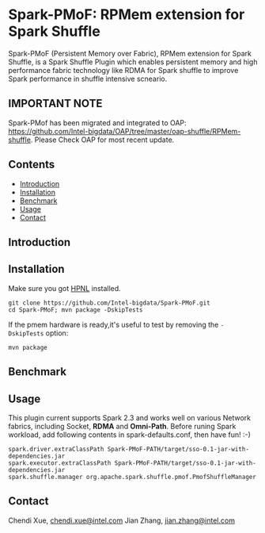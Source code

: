 #  Spark-PMoF: RPMem extension for Spark Shuffle
Spark-PMoF (Persistent Memory over Fabric), RPMem extension for Spark Shuffle, is a Spark Shuffle Plugin which enables persistent memory and high performance fabric technology like RDMA for Spark shuffle to improve Spark performance in shuffle intensive scneario. 

## IMPORTANT NOTE
Spark-PMof has been migrated and integrated to OAP: https://github.com/Intel-bigdata/OAP/tree/master/oap-shuffle/RPMem-shuffle. Please Check OAP for most recent update. 

## Contents
- [Introduction](#introduction)
- [Installation](#installation)
- [Benchmark](#benchmark)
- [Usage](#usage)
- [Contact](#contact)

## Introduction

## Installation
Make sure you got [HPNL](https://github.com/Intel-bigdata/HPNL) installed.

```shell
git clone https://github.com/Intel-bigdata/Spark-PMoF.git
cd Spark-PMoF; mvn package -DskipTests
```

If the pmem hardware is ready,it's useful to test by removing the `-DskipTests` option:

```shell
mvn package
```

## Benchmark

## Usage
This plugin current supports Spark 2.3 and works well on various Network fabrics, including Socket, **RDMA** and **Omni-Path**. Before runing Spark workload, add following contents in spark-defaults.conf, then have fun! :-)

```shell
spark.driver.extraClassPath Spark-PMoF-PATH/target/sso-0.1-jar-with-dependencies.jar
spark.executor.extraClassPath Spark-PMoF-PATH/target/sso-0.1-jar-with-dependencies.jar
spark.shuffle.manager org.apache.spark.shuffle.pmof.PmofShuffleManager
```

## Contact
Chendi Xue, chendi.xue@intel.com 
Jian Zhang, jian.zhang@intel.com 
